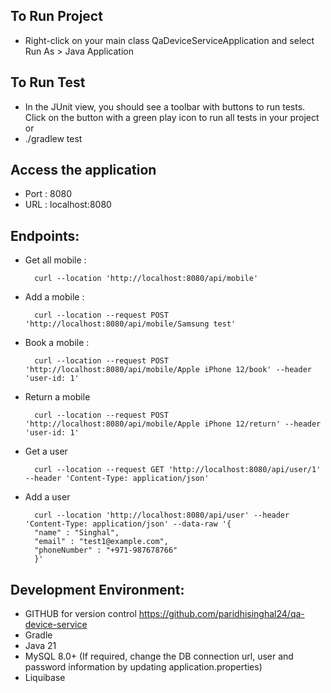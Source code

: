 ## To Run Project
- Right-click on your main class QaDeviceServiceApplication and select Run As > Java Application

## To Run Test
- In the JUnit view, you should see a toolbar with buttons to run tests. Click on the button with a green play icon to run all tests in your project or
- ./gradlew test

## Access the application 
   - Port : 8080 
   - URL :  localhost:8080
  
## Endpoints:
- Get all mobile : 

		curl --location 'http://localhost:8080/api/mobile'

- Add a mobile   :

	  	curl --location --request POST 'http://localhost:8080/api/mobile/Samsung test' 

- Book a mobile  : 

		curl --location --request POST 'http://localhost:8080/api/mobile/Apple iPhone 12/book' --header 'user-id: 1'
  
- Return a mobile

		curl --location --request POST 'http://localhost:8080/api/mobile/Apple iPhone 12/return' --header 'user-id: 1' 
	
- Get a user

		curl --location --request GET 'http://localhost:8080/api/user/1' --header 'Content-Type: application/json' 
  		

- Add a user

		curl --location 'http://localhost:8080/api/user' --header 'Content-Type: application/json' --data-raw '{
		"name" : "Singhal",
		"email" : "test1@example.com",
		"phoneNumber" : "+971-987678766"
		}'



## Development Environment:
- GITHUB for version control https://github.com/paridhisinghal24/qa-device-service
- Gradle 
- Java 21
- MySQL 8.0+ (If required, change the DB connection url, user and password information by updating application.properties)
- Liquibase
